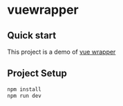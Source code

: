 # vuewrapper

## Quick start
This project is a demo of [vue wrapper](https://github.com/jamie-mttk/vueWrapper)

## Project Setup

```sh
npm install
npm run dev
```
